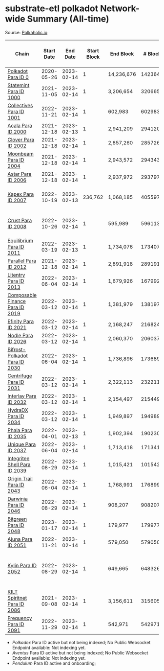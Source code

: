 # substrate-etl polkadot Network-wide Summary (All-time)

Source: [Polkaholic.io](https://polkaholic.io)


| Chain            | Start Date | End Date | Start Block | End Block | # Blocks | # Missing | # Addresses with Balances | Crawling Status |
| ---------------- | ---------- | ---------| ----------- | --------- | -------- | --------- | ------------------------- | --------------- |
| [Polkadot Para ID 0](/substrate-etl/polkadot/0-polkadot) | 2020-05-26 | 2023-02-14 | 1 | 14,236,676 | 14236497 | 179 (0.00%) | 1,135,572 |  |
| [Statemint Para ID 1000](/substrate-etl/polkadot/1000-statemint) | 2021-11-05 | 2023-02-14 | 1 | 3,206,654 | 3206654 | 0  | 501 |  |
| [Collectives Para ID 1001](/substrate-etl/polkadot/1001-collectives) | 2022-11-21 | 2023-02-14 | 1 | 602,983 | 602983 | 0  | 18 |  |
| [Acala Para ID 2000](/substrate-etl/polkadot/2000-acala) | 2021-12-18 | 2023-02-13 | 1 | 2,941,209 | 2941209 | 0  | 167,843 |  |
| [Clover Para ID 2002](/substrate-etl/polkadot/2002-clover) | 2021-12-18 | 2023-02-14 | 1 | 2,857,260 | 2857260 | 0  | 4,076 |  |
| [Moonbeam Para ID 2004](/substrate-etl/polkadot/2004-moonbeam) | 2021-12-18 | 2023-02-14 | 1 | 2,943,572 | 2943437 | 135 (0.00%) | 1,971,722 |  |
| [Astar Para ID 2006](/substrate-etl/polkadot/2006-astar) | 2021-12-18 | 2023-02-14 | 1 | 2,937,972 | 2937972 | 0  | 495,215 |  |
| [Kapex Para ID 2007](/substrate-etl/polkadot/2007-kapex) | 2022-10-19 | 2023-02-13 | 236,762 | 1,068,185 | 405597 | 425827 (39.86%) | 1,054 | Only partial index available: Onboarding |
| [Crust Para ID 2008](/substrate-etl/polkadot/2008-crust) | 2022-10-26 | 2023-02-14 | 1 | 595,989 | 596113 | 128 (0.02%) | 984 | Only partial index available: Onboarding |
| [Equilibrium Para ID 2011](/substrate-etl/polkadot/2011-equilibrium) | 2022-03-19 | 2023-02-13 | 1 | 1,734,076 | 1734076 | 0  | 9,126 |  |
| [Parallel Para ID 2012](/substrate-etl/polkadot/2012-parallel) | 2021-12-18 | 2023-02-14 | 1 | 2,891,918 | 2891913 | 5 (0.00%) | 47,028 |  |
| [Litentry Para ID 2013](/substrate-etl/polkadot/2013-litentry) | 2022-06-04 | 2023-02-14 | 1 | 1,679,926 | 1679926 | 0  | 4,755 |  |
| [Composable Finance Para ID 2019](/substrate-etl/polkadot/2019-composable) | 2022-03-12 | 2023-02-14 | 1 | 1,381,979 | 1381979 | 0  | 10 |  |
| [Efinity Para ID 2021](/substrate-etl/polkadot/2021-efinity) | 2022-03-12 | 2023-02-14 | 1 | 2,168,247 | 2168247 | 0  | 16,034 |  |
| [Nodle Para ID 2026](/substrate-etl/polkadot/2026-nodle) | 2022-03-12 | 2023-02-14 | 1 | 2,060,370 | 2060370 | 0  | 689,413 |  |
| [Bifrost-Polkadot Para ID 2030](/substrate-etl/polkadot/2030-bifrost-dot) | 2022-06-04 | 2023-02-14 | 1 | 1,736,896 | 1736896 | 0  | 3,641 |  |
| [Centrifuge Para ID 2031](/substrate-etl/polkadot/2031-centrifuge) | 2022-03-12 | 2023-02-14 | 1 | 2,322,113 | 2322113 | 0  | 44,331 |  |
| [Interlay Para ID 2032](/substrate-etl/polkadot/2032-interlay) | 2022-03-12 | 2023-02-14 | 1 | 2,154,497 | 2154497 | 0  | 11,112 |  |
| [HydraDX Para ID 2034](/substrate-etl/polkadot/2034-hydradx) | 2022-03-12 | 2023-02-14 | 1 | 1,949,897 | 1949897 | 0  | 23,204 |  |
| [Phala Para ID 2035](/substrate-etl/polkadot/2035-phala) | 2022-04-01 | 2023-02-13 | 1 | 1,902,394 | 1902306 | 88 (0.00%) | 3,035 |  |
| [Unique Para ID 2037](/substrate-etl/polkadot/2037-unique) | 2022-06-04 | 2023-02-14 | 1 | 1,713,418 | 1713418 | 0  | 16,157 |  |
| [Integritee Shell Para ID 2039](/substrate-etl/polkadot/2039-integritee-shell) | 2022-08-29 | 2023-02-14 | 1 | 1,015,421 | 1015421 | 0  | 1 |  |
| [Origin Trail Para ID 2043](/substrate-etl/polkadot/2043-origintrail) | 2022-06-04 | 2023-02-14 | 1 | 1,768,991 | 1768991 | 0  | 3,613 |  |
| [Darwinia Para ID 2046](/substrate-etl/polkadot/2046-darwinia) | 2022-08-29 | 2023-02-14 | 1 | 908,207 | 908207 | 0  | 22 |  |
| [Bitgreen Para ID 2048](/substrate-etl/polkadot/2048-bitgreen) | 2023-01-17 | 2023-02-14 | 1 | 179,977 | 179977 | 0  | 190 |  |
| [Ajuna Para ID 2051](/substrate-etl/polkadot/2051-ajuna) | 2022-11-21 | 2023-02-14 | 1 | 579,050 | 579050 | 0  | 7 |  |
| [Kylin Para ID 2052](/substrate-etl/polkadot/2052-kylin) | 2022-08-29 | 2023-02-14 | 1 | 649,665 | 648326 | 1339 (0.21%) | 1,108 | Only partial index available: Network endpoint unreliable |
| [KILT Spiritnet Para ID 2086](/substrate-etl/polkadot/2086-kilt) | 2021-09-08 | 2023-02-14 | 1 | 3,156,611 | 3156057 | 554 (0.02%) | 17,949 |  |
| [Frequency Para ID 2091](/substrate-etl/polkadot/2091-frequency) | 2022-11-29 | 2023-02-14 | 1 | 542,971 | 542971 | 0  | 27 |  |
* *Polkadex* Para ID active but not being indexed; No Public Websocket Endpoint available: Not indexing yet.
* *Aventus* Para ID active but not being indexed; No Public Websocket Endpoint available: Not indexing yet.
* *Pendulum* Para ID active and onboarding; 
